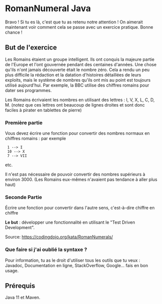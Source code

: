 # RomanNumeral Java

Bravo ! Si tu es là, c'est que tu as retenu notre attention ! On aimerait maintenant voir comment cela se passe avec un exercice pratique.
Bonne chance !

## But de l'exercice

Les Romains étaient un groupe intelligent. 
Ils ont conquis la majeure partie de l'Europe et l'ont gouvernée pendant des centaines d'années. 
Une chose qu'ils n'ont jamais découverte était le nombre zéro. 
Cela a rendu un peu plus difficile la rédaction et la datation d'histoires détaillées de leurs exploits, 
mais le système de nombres qu'ils ont mis au point est toujours utilisé aujourd'hui. 
Par exemple, la BBC utilise des chiffres romains pour dater ses programmes.

Les Romains écrivaient les nombres en utilisant des lettres : I, V, X, L, C, D, M. (notez que ces lettres ont beaucoup de lignes droites et sont donc faciles à pirater en tablettes de pierre)

### Première partie
Vous devez écrire une fonction pour convertir des nombres normaux en chiffres romains : par exemple

     1 --> I
     10 --> X
     7 --> VII
etc.

Il n'est pas nécessaire de pouvoir convertir des nombres supérieurs à environ 3000. (Les Romains eux-mêmes n'avaient pas tendance à aller plus haut)

### Seconde Partie
Écrire une fonction pour convertir dans l'autre sens, c'est-à-dire chiffre en chiffre

**Le but** : développer une fonctionnalité en utilisant le "Test Driven Development".

Source: https://codingdojo.org/kata/RomanNumerals/


### Que faire si j'ai oublié la syntaxe ?
Pour information, tu as le droit d'utiliser tous les outils que tu veux : Javadoc, Documentation en ligne, StackOverflow, Google... fais en bon usage.

## Prérequis
Java 11 et Maven.
